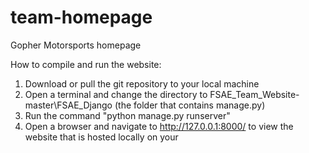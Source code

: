 # team-homepage
Gopher Motorsports homepage

How to compile and run the website:

1. Download or pull the git repository to your local machine
2. Open a terminal and change the directory to FSAE_Team_Website-master\FSAE_Django (the folder that contains manage.py)
3. Run the command "python manage.py runserver"
4. Open a browser and navigate to http://127.0.0.1:8000/ to view the website that is hosted locally on your 
